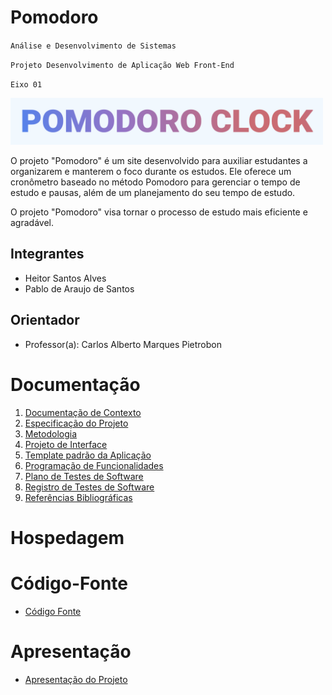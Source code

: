 # Pomodoro

`Análise e Desenvolvimento de Sistemas`

`Projeto Desenvolvimento de Aplicação Web Front-End`

`Eixo 01`

<img src="documentos/img/logo.png" alt="Logotipo" width="500" height="75">

O projeto "Pomodoro" é um site desenvolvido para auxiliar estudantes a organizarem e manterem o foco durante os estudos. Ele oferece um cronômetro baseado no método Pomodoro para gerenciar o tempo de estudo e pausas, além de um planejamento do seu tempo de estudo.

O projeto "Pomodoro" visa tornar o processo de estudo mais eficiente e agradável.

## Integrantes

* Heitor Santos Alves
* Pablo de Araujo de Santos

## Orientador

* Professor(a): Carlos Alberto Marques Pietrobon

# Documentação

<ol>
<li><a href="https://github.com/ICEI-PUC-Minas-PMV-ADS/pmv-ads-2024-1-e1-proj-web-t7-projeto-pomodoro/blob/main/documentos/01-Documenta%C3%A7%C3%A3o%20de%20Contexto.md"> Documentação de Contexto</a></li>
<li><a href="https://github.com/ICEI-PUC-Minas-PMV-ADS/pmv-ads-2024-1-e1-proj-web-t7-projeto-pomodoro/blob/main/documentos/02-Especifica%C3%A7%C3%A3o%20do%20Projeto.md"> Especificação do Projeto</a></li>
<li><a href="https://github.com/ICEI-PUC-Minas-PMV-ADS/pmv-ads-2024-1-e1-proj-web-t7-projeto-pomodoro/blob/main/documentos/03-Metodologia.md"> Metodologia</a></li>
<li><a href="https://github.com/ICEI-PUC-Minas-PMV-ADS/pmv-ads-2024-1-e1-proj-web-t7-projeto-pomodoro/blob/main/documentos/04-Projeto%20de%20Interface.md"> Projeto de Interface</a></li>
<li><a href="documentos/05-Template padrão da Aplicação.md"> Template padrão da Aplicação</a></li>
<li><a href="documentos/06-Programação de Funcionalidades.md"> Programação de Funcionalidades</a></li>
<li><a href="documentos/07-Plano de Testes de Software.md"> Plano de Testes de Software</a></li>
<li><a href="documentos/08-Registro de Testes de Software.md"> Registro de Testes de Software</a></li>
<li><a href="https://github.com/ICEI-PUC-Minas-PMV-ADS/pmv-ads-2024-1-e1-proj-web-t7-projeto-pomodoro/blob/main/documentos/09-Refer%C3%AAncias%20Bibliogr%C3%A1ficas.md"> Referências Bibliográficas</a></li>
</ol>

# Hospedagem



# Código-Fonte

* <a href="codigo-fonte/README.md">Código Fonte</a>

# Apresentação

* <a href="apresentacao/README.md">Apresentação do Projeto</a>


[def]: mg/logo.pn